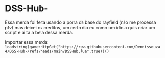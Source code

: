 # DSS-Hub-

Essa merda foi feita usando a porra da base do rayfield (não me processa pfv) mas deixei os creditos,
um certo dia eu como um idiota quis criar um script e ai ta a beta dessa merda.

Importar essa merda:
``` loadstring(game:HttpGet("https://raw.githubusercontent.com/Dennissouza4/DSS-Hub-/refs/heads/main/DSSHub.lua",true))() ```
